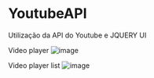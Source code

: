# YoutubeAPI
Utilização da API do Youtube e JQUERY UI

Video player
![image](https://user-images.githubusercontent.com/73146680/152618426-b4e89333-1d8f-46ba-a4a9-5a2c3e17f982.png)

Video player list
![image](https://user-images.githubusercontent.com/73146680/152618781-745ff8e6-d77d-4356-95dd-45c9d9f74b52.png)
